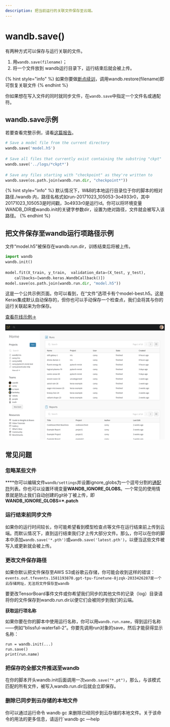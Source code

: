 ```yaml
---
description: 把当前运行的关联文件保存至云端。
---
```


# wandb.save\(\)

有两种方式可以保存与运行关联的文件。

1.  用`wandb.save(filename)`；
2. 将一个文件放到 wandb运行目录下，运行结束后就会被上传。

{% hint style="info" %}
 如果你要做[断点续训](https://app.gitbook.com/@weights-and-biases/s/docs/library/resuming)，调用wandb.restore\(filename\)即可恢复关联文件
{% endhint %}

你如果想在写入文件的同时就同步文件，在`wandb.save`中指定一个文件名或通配符。

## **wandb.save示例**

 若要查看完整示例，请看[这篇报告](https://wandb.ai/lavanyashukla/save_and_restore/reports/Saving-and-Restoring-Models-with-W&B--Vmlldzo3MDQ3Mw)。

```python
# Save a model file from the current directory
wandb.save('model.h5')

# Save all files that currently exist containing the substring "ckpt"
wandb.save('../logs/*ckpt*')

# Save any files starting with "checkpoint" as they're written to
wandb.save(os.path.join(wandb.run.dir, "checkpoint*"))
```

{% hint style="info" %}
默认情况下，W&B的本地运行目录位于你的脚本的相对路径./wandb 内，路径名格式如run-20171023\_105053-3o4933r0，其中20171023\_105053是时间戳，3o4933r0是运行id。你可以将环境变量WANDB\_DIR或wandb.init的关键字参数dir，设置为绝对路径，文件就会被写入该路径。
{% endhint %}

##  **把文件保存至wandb运行项路径示例**

 文件“model.h5”被保存在wandb.run.dir，训练结束后将被上传。

```python
import wandb
wandb.init()

model.fit(X_train, y_train,  validation_data=(X_test, y_test),
    callbacks=[wandb.keras.WandbCallback()])
model.save(os.path.join(wandb.run.dir, "model.h5"))
```

 这是一个公共示例页面。你可以看到，在“文件”选项卡有个model-best.h5。这是Keras集成默认自动保存的，但你也可以手动保存一个检查点，我们会将其与你的运行关联起来为你保存。

 [查看在线示例→](https://wandb.ai/wandb/neurips-demo/runs/206aacqo/files)​

![](../.gitbook/assets/image%20%2839%29%20%286%29%20%285%29.png)

##  **常见问题**

###  **忽略某些文件**

 ****你可以编辑文件`wandb/settings`并设置ignore\_globs为一个逗号分割的[通配符](https://en.wikipedia.org/wiki/Glob_%28programming%29)列表。你也可以设置环境变量**WANDB\_IGNORE\_GLOBS**。一个常见的使用情景就是防止我们自动创建的git补丁被上传，即**WANDB\_IGNORE\_GLOBS=\*.patch**

###   **运行结束前同步文件**

 如果你的运行时间较长，你可能希望看到模型检查点等文件在运行结束前上传到云端。而默认情况下，直到运行结束我们才上传大部分文件。那么，你可以在你的脚本中添加`wandb.save('*.pth')`或`wandb.save('latest.pth')`，以便当这些文件被写入或更新就会被上传。

###  **更改文件保存路径**

如果你默认把文件保存至AWS S3或谷歌云存储，你可能会收到这样的错误：`events.out.tfevents.1581193870.gpt-tpu-finetune-8jzqk-2033426287是一个云存储网址，无法将文件保存至wandb`

要更改TensorBoard事件文件或你希望我们同步的其他文件的记录（log）目录请将你的文件保存到wandb.run.dir以便它们会被同步到我们的云端。

**获取运行项名称**

如果你要在你的脚本中使用运行名称，你可以用`wandb.run.name`，得到运行名称——例如“blissful-waterfall-2”。你要先调用run对象的save，然后才能获得显示名称：

```text
run = wandb.init(...)
run.save()
print(run.name)
```

### **把保存的全部文件推送至wandb**

  在你的脚本开头wandb.init后面调用一次`wandb.save("*.pt")`，那么，与该模式匹配的所有文件，被写入wandb.run.dir后就会立即保存。

###  **删除已同步到云存储的本地文件**

  你可以通过运行命令 wandb gc 来删除已经同步到云存储的本地文件。关于该命令的用法的更多信息，请运行\`wandb gc —help

